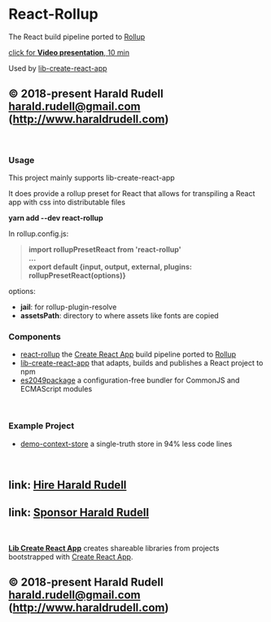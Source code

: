 # React-Rollup

The React build pipeline ported to [Rollup](https://rollupjs.org)

[click for **Video presentation**, 10 min](https://youtu.be/KVaOVjiH2SQ)

Used by [lib-create-react-app](https://github.com/haraldrudell/lib-create-react-app)

## © 2018-present Harald Rudell <harald.rudell@gmail.com> (http://www.haraldrudell.com)

&emsp;

### Usage

This project mainly supports lib-create-react-app

It does provide a rollup preset for React that allows for transpiling a React app with css into distributable files

**yarn add --dev react-rollup**

In rollup.config.js:
<blockquote><strong>import rollupPresetReact from 'react-rollup'<br />
…<br />
export default {input, output, external, plugins: rollupPresetReact(options)}</strong></blockquote>

options:

* **jail**: for rollup-plugin-resolve
* **assetsPath**: directory to where assets like fonts are copied

### Components
* [react-rollup](https://github.com/haraldrudell/react-rollup.git) the [Create React App](https://github.com/facebook/create-react-app) build pipeline ported to [Rollup](https://rollupjs.org)
* [lib-create-react-app](https://github.com/haraldrudell/lib-create-react-app) that adapts, builds and publishes a React project to npm
* [es2049package](https://github.com/haraldrudell/ECMAScript2049/tree/master/workspace/packages/es2049package) a configuration-free bundler for CommonJS and ECMAScript modules

&emsp;

### Example Project
* [demo-context-store](https://github.com/haraldrudell/demo-context-store.git) a single-truth store in 94% less code lines

&emsp;

## link: [Hire Harald Rudell](https://hire.surge.sh/)

## link: [Sponsor Harald Rudell](https://www.gofundme.com/san-francisco-revenge-crime-victim/)

&emsp;

**[Lib Create React App](https://github.com/haraldrudell/lib-create-react-app)** creates shareable libraries from projects bootstrapped with [Create React App](https://github.com/facebook/create-react-app).

## © 2018-present Harald Rudell <harald.rudell@gmail.com> (http://www.haraldrudell.com)
